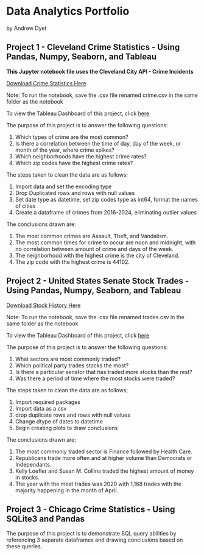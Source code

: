 # Data Analytics Portfolio
by Andrew Dyet


## Project 1 - Cleveland Crime Statistics - Using Pandas, Numpy, Seaborn, and Tableau

**This Jupyter notebook file uses the Cleveland City API - Crime Incidents**

[Download Crime Statistics Here](https://data.clevelandohio.gov/datasets/c749e34199c1425cbbc5959308658ec3_0/explore?location=41.370816%2C-81.632583%2C10.60)

Note: To run the notebook, save the .csv file renamed crime.csv in the same folder as the notebook

To view the Tableau Dashboard of this project, click [here](https://public.tableau.com/shared/8RHS7Z26R?:display_count=n&:origin=viz_share_link)

The purpose of this project is to answer the following questions: 
1. Which types of crime are the most common?
2. Is there a correlation between the time of day, day of the week, or month of the year, where crime spikes?
3. Which neighborhoods have the highest crime rates?
4. Which zip codes have the highest crime rates?

The steps taken to clean the data are as follows;

1. Import data and set the encoding type
2. Drop Duplicated rows and rows with null values
3. Set date type as datetime, set zip codes type as int64, format the names of cities
4. Create a dataframe of crimes from 2016-2024, eliminating outlier values

The conclusions drawn are: 

1. The most common crimes are Assault, Theft, and Vandalism.
2. The most common times for crime to occur are noon and midnight, with no correlation between amount of crime and days of the week.
3. The neighborhood with the highest crime is the city of Cleveland.
4. The zip code with the highest crime is 44102.

## Project 2 - United States Senate Stock Trades - Using Pandas, Numpy, Seaborn, and Tableau

[Download Stock History Here](https://senatestockwatcher.com/api)

Note: To run the notebook, save the .csv file renamed trades.csv in the same folder as the notebook

To view the Tableau Dashboard of this project, click [here](https://public.tableau.com/views/SenateStockTrades/Dashboard1?:language=en-US&:sid=&:display_count=n&:origin=viz_share_link)

The purpose of this project is to answer the following questions: 
1. What sectors are most commonly traded?
2. Which political party trades stocks the most?
  3. Is there a particular senator that has traded more stocks than the rest?
  4. Was there a period of time where the most stocks were traded?

The steps taken to clean the data are as follows;

1. Import required packages
2. Import data as a csv
3. drop duplicate rows and rows with null values
4. Change dtype of dates to datetime
5. Begin creating plots to draw conclusions

The conclusions drawn are:

1. The most commonly traded sector is Finance followed by Health Care.
2. Republicans trade more often and at higher volume than Democrats or Independants.
3. Kelly Loefler and Susan M. Collins traded the highest amount of money in stocks.
4. The year with the most trades was 2020 with 1,168 trades with the majority happening in the month of April.
  
## Project 3 - Chicago Crime Statistics - Using SQLite3 and Pandas

The purpose of this project is to demonstrate SQL query abilities by referencing 3 separate dataframes and drawing conclusions based on these queries.
